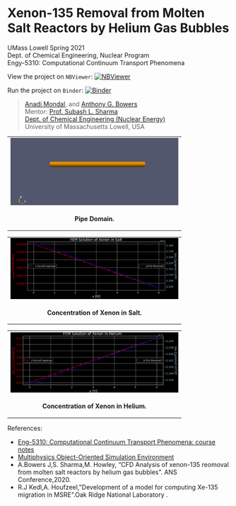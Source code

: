 # Xenon-135 Removal from Molten Salt Reactors by Helium Gas Bubbles

UMass Lowell Spring 2021 <br>
Dept. of Chemical Engineering, Nuclear Program <br>
Engy-5310: Computational Continuum Transport Phenomena

View the project on `NBViewer`: [![NBViewer](https://raw.githubusercontent.com/jupyter/design/master/logos/Badges/nbviewer_badge.svg)](https://nbviewer.jupyter.org/github/dpploy/engy-5330/blob/main/projects/xenon-removal/report.ipynb)

Run the project on `Binder`: [![Binder](https://mybinder.org/badge_logo.svg)](https://mybinder.org/v2/gh/dpploy/engy-5330/HEAD?filepath=projects%2Fxenon-removal%2Freport.ipynb)

 >[Anadi Mondal](https://github.com/xxxx), and [Anthony G. Bowers](https://github.com/xxx) <br>
 >Mentor: [Prof. Subash L. Sharma](https://github.com/SubashSharma1008) <br>
 >[Dept. of Chemical Engineering (Nuclear Energy)](xxx) <br>
 >University of Massachusetts Lowell, USA <br>

|  |
|:---:|
| <img width="380" src="pics/pipe_domain.PNG" title="Concentration of Xenon in Salt"> |
| <p style="text-align:center;"><b>Pipe Domain.</b></p> |

|  |
|:---:|
| <img width="380" src="pics/xenon_in_salt.PNG" title="Concentration of Xenon in Salt"> |
| <p style="text-align:center;"><b>Concentration of Xenon in Salt.</b></p> |

|  |
|:---:|
| <img width="380" src="pics/xenon_in_helium.PNG" title="Concentration of Xenon in Helium"> |
| <p style="text-align:center;"><b>Concentration of Xenon in Helium.</b></p> |


References:

 + [Eng-5310: Computational Continuum Transport Phenomena: course notes](https://github.com/dpploy/engy-5330)
 + [Multiphysics Object-Oriented Simulation Environment ](https://github.com/dpploy/engy-5330)
 + A.Bowers J,S. Sharma,M. Howley, “CFD Analysis of xenon-135 reomoval from molten salt reactors by helium gas bubbles”. ANS Conference,2020.
 + R.J Kedl,A. Houfzeel,"Development of a model for computing Xe-135 migration in MSRE".Oak Ridge National Laboratory .

